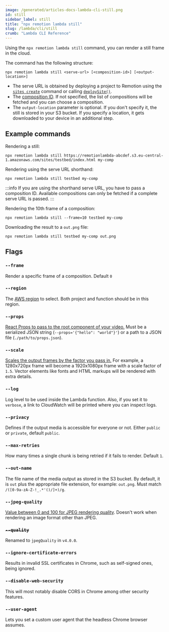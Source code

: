 ```yaml
---
image: /generated/articles-docs-lambda-cli-still.png
id: still
sidebar_label: still
title: "npx remotion lambda still"
slug: /lambda/cli/still
crumb: "Lambda CLI Reference"
---
```


Using the `npx remotion lambda still` command, you can render a still frame in the cloud.

The command has the following structure:

```
npx remotion lambda still <serve-url> [<composition-id>] [<output-location>]
```

- The serve URL is obtained by deploying a project to Remotion using the [`sites create`](/docs/lambda/cli/sites#create) command or calling [`deploySite()`](/docs/lambda/deploysite).
- The [composition ID](/docs/terminology#composition-id). If not specified, the list of compositions will be fetched and you can choose a composition.
- The `output-location` parameter is optional. If you don't specify it, the still is stored in your S3 bucket. If you specify a location, it gets downloaded to your device in an additional step.

## Example commands

Rendering a still:

```
npx remotion lambda still https://remotionlambda-abcdef.s3.eu-central-1.amazonaws.com/sites/testbed/index.html my-comp
```

Rendering using the serve URL shorthand:

```
npx remotion lambda still testbed my-comp
```

:::info
If you are using the shorthand serve URL, you have to pass a composition ID. Available compositions can only be fetched if a complete serve URL is passed.
:::

Rendering the 10th frame of a composition:

```
npx remotion lambda still --frame=10 testbed my-comp
```

Downloading the result to a `out.png` file:

```
npx remotion lambda still testbed my-comp out.png
```

## Flags

### `--frame`

Render a specific frame of a composition. Default `0`

### `--region`

The [AWS region](/docs/lambda/region-selection) to select. Both project and function should be in this region.

### `--props`

[React Props to pass to the root component of your video.](/docs/parameterized-rendering#passing-input-props-in-the-cli) Must be a serialized JSON string (`--props='{"hello": "world"}'`) or a path to a JSON file (`./path/to/props.json`).

### `--scale`

[Scales the output frames by the factor you pass in.](/docs/scaling) For example, a 1280x720px frame will become a 1920x1080px frame with a scale factor of `1.5`. Vector elements like fonts and HTML markups will be rendered with extra details.

### `--log`

Log level to be used inside the Lambda function. Also, if you set it to `verbose`, a link to CloudWatch will be printed where you can inspect logs.

### `--privacy`

Defines if the output media is accessible for everyone or not. Either `public` or `private`, default `public`.

### `--max-retries`

How many times a single chunk is being retried if it fails to render. Default `1`.

### `--out-name`

The file name of the media output as stored in the S3 bucket. By default, it is `out` plus the appropriate file extension, for example: `out.png`. Must match `/([0-9a-zA-Z-!_.*'()/]+)/g`.

### `--jpeg-quality`

[Value between 0 and 100 for JPEG rendering quality](/docs/config#setjpegquality). Doesn't work when rendering an image format other than JPEG.

### ~~`--quality`~~

Renamed to `jpegQuality` in `v4.0.0`.

### `--ignore-certificate-errors`

Results in invalid SSL certificates in Chrome, such as self-signed ones, being ignored.

### `--disable-web-security`

This will most notably disable CORS in Chrome among other security features.

### `--user-agent`<AvailableFrom v="3.3.83"/>

Lets you set a custom user agent that the headless Chrome browser assumes.
